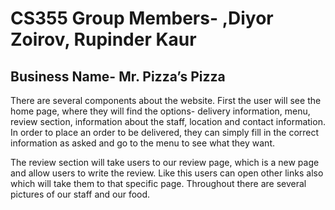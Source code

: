 # CS355 Group Members- ,Diyor Zoirov, Rupinder Kaur
## Business Name- Mr. Pizza’s Pizza

There are several components about the website. First the user will see the home page, where they will find the options- delivery information, menu, review section, information about the staff, location and contact information. In order to place an order to be delivered, they can simply fill in the correct information as asked and go to the menu to see what they want. 

The review section will take users to our review page, which is a new page and allow users to write the review. Like this users can open other links also which will take them to that specific page. Throughout there are several pictures of our staff and our food.
